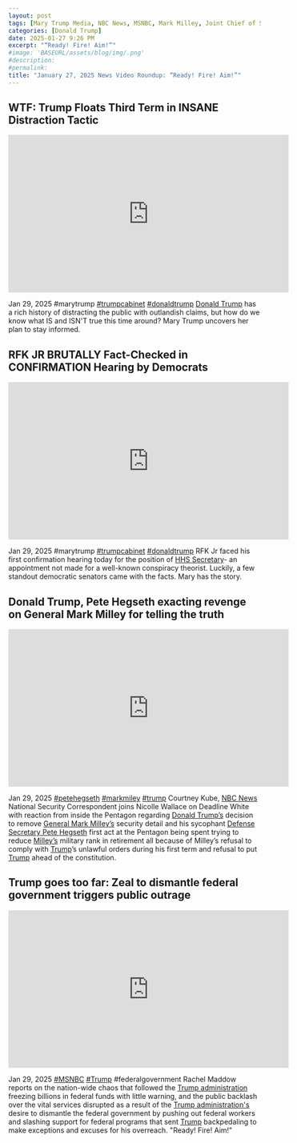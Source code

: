 ```yaml
---
layout: post
tags: [Mary Trump Media, NBC News, MSNBC, Mark Milley, Joint Chief of Staff, Pentagon, Army, General, Department of Defense (DOD), Pete Hegseth, President Of The United States (POTUS), White House (WH), Department of Health and Human Services (HHS), Robert F Kennedy Jr (RFKJr), politics]
categories: [Donald Trump]
date: 2025-01-27 9:26 PM
excerpt: "“Ready! Fire! Aim!”"
#image: 'BASEURL/assets/blog/img/.png'
#description:
#permalink:
title: "January 27, 2025 News Video Roundup: “Ready! Fire! Aim!”"
---
```



## WTF: Trump Floats Third Term in INSANE Distraction Tactic

<iframe width="560" height="315" src="https://www.youtube.com/embed/yAEsEvIDzMA?si=nB1JSFzW1WyXhm-w" title="YouTube video player" frameborder="0" allow="accelerometer; autoplay; clipboard-write; encrypted-media; gyroscope; picture-in-picture; web-share" referrerpolicy="strict-origin-when-cross-origin" allowfullscreen></iframe>

Jan 29, 2025  #marytrump [#trumpcabinet](https://www.whitehouse.gov/) [#donaldtrump](https://www.whitehouse.gov/)
[Donald Trump](https://www.whitehouse.gov/) has a rich history of distracting the public with outlandish claims, but how do we know what IS and ISN'T true this time around? Mary Trump uncovers her plan to stay informed. 

## RFK JR BRUTALLY Fact-Checked in CONFIRMATION Hearing by Democrats

<iframe width="560" height="315" src="https://www.youtube.com/embed/r5XWiyPRqOA?si=u8BfGl_oURjfX9_v" title="YouTube video player" frameborder="0" allow="accelerometer; autoplay; clipboard-write; encrypted-media; gyroscope; picture-in-picture; web-share" referrerpolicy="strict-origin-when-cross-origin" allowfullscreen></iframe>

Jan 29, 2025  #marytrump [#trumpcabinet](https://www.whitehouse.gov/) [#donaldtrump](https://www.whitehouse.gov/)
RFK Jr faced his first confirmation hearing today for the position of [HHS Secretary](https://www.hhs.gov/)- an appointment not made for a well-known conspiracy theorist. Luckily, a few standout democratic senators came with the facts. Mary has the story. 

## Donald Trump, Pete Hegseth exacting revenge on General Mark Milley for telling the truth

<iframe width="560" height="315" src="https://www.youtube.com/embed/9zBad2uVq9o?si=7r2OdsiyBTc_6Fc3" title="YouTube video player" frameborder="0" allow="accelerometer; autoplay; clipboard-write; encrypted-media; gyroscope; picture-in-picture; web-share" referrerpolicy="strict-origin-when-cross-origin" allowfullscreen></iframe>

Jan 29, 2025  [#petehegseth](https://www.defense.gov/) [#markmiley](https://www.army.mil/) [#trump](https://www.whitehouse.gov/)
Courtney Kube, [NBC News](https://www.nbcnews.com/) National Security Correspondent joins Nicolle Wallace on Deadline White with reaction from inside the Pentagon regarding [Donald Trump’s](https://www.whitehouse.gov/) decision to remove [General Mark Milley’s](https://www.army.mil/) security detail and his sycophant [Defense Secretary Pete Hegseth](https://www.defense.gov/) first act at the Pentagon being spent trying to reduce [Milley’s](https://www.army.mil/) military rank in retirement all because of Milley’s refusal to comply with [Trump](https://www.whitehouse.gov/)’s unlawful orders during his first term and refusal to put [Trump](https://www.whitehouse.gov/) ahead of the constitution. 

## Trump goes too far: Zeal to dismantle federal government triggers public outrage

<iframe width="560" height="315" src="https://www.youtube.com/embed/B2CQDek7aNc?si=sJIqsXYnvEXHmjdI" title="YouTube video player" frameborder="0" allow="accelerometer; autoplay; clipboard-write; encrypted-media; gyroscope; picture-in-picture; web-share" referrerpolicy="strict-origin-when-cross-origin" allowfullscreen></iframe>

Jan 29, 2025  [#MSNBC](https://www.whitehouse.gov/) [#Trump](www.whitehouse.gov/) #federalgovernment
Rachel Maddow reports on the nation-wide chaos that followed the [Trump administration](www.whitehouse.gov/) freezing billions in federal funds with little warning, and the public backlash over the vital services disrupted as a result of the [Trump administration's](www.whitehouse.gov/) desire to dismantle the federal government by pushing out federal workers and slashing support for federal programs that sent [Trump](https://www.whitehouse.gov/) backpedaling to make exceptions and excuses for his overreach.
"Ready! Fire! Aim!"

